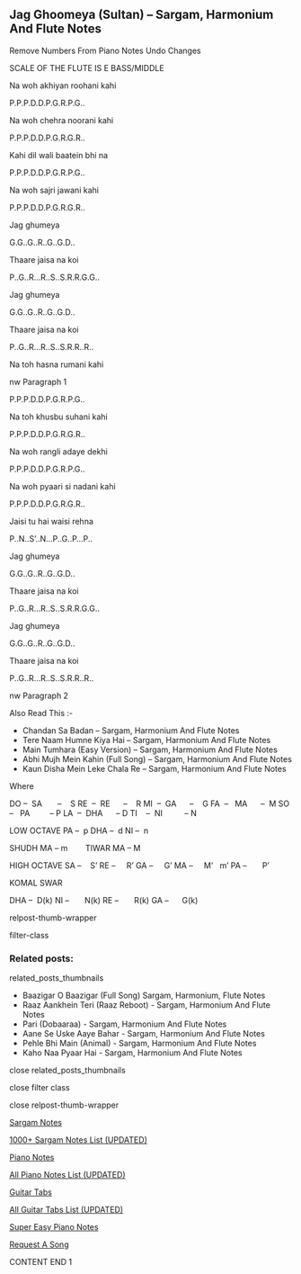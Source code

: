 
## Jag Ghoomeya (Sultan) – Sargam, Harmonium And Flute Notes

Remove Numbers From Piano Notes
Undo Changes

SCALE OF THE FLUTE IS E BASS/MIDDLE

Na woh akhiyan roohani kahi

P.P.P.D.D.P.G.R.P.G..

Na woh chehra noorani kahi

P.P.P.D.D.P.G.R.G.R..

Kahi dil wali baatein bhi na

P.P.P.D.D.P.G.R.P.G..

Na woh sajri jawani kahi

P.P.P.D.D.P.G.R.G.R..

Jag ghumeya

G.G..G..R..G..G.D..

Thaare jaisa na koi

P..G..R…R..S..S.R.R.G.G..

Jag ghumeya

G.G..G..R..G..G.D..

Thaare jaisa na koi

P..G..R…R..S..S.R.R..R..

Na toh hasna rumani kahi

nw Paragraph 1

P.P.P.D.D.P.G.R.P.G..

Na toh khusbu suhani kahi

P.P.P.D.D.P.G.R.G.R..

Na woh rangli adaye dekhi

P.P.P.D.D.P.G.R.P.G..

Na woh pyaari si nadani kahi

P.P.P.D.D.P.G.R.G.R..

Jaisi tu hai waisi rehna

P..N..S’..N…P..G..P…P..

Jag ghumeya

G.G..G..R..G..G.D..

Thaare jaisa na koi

P..G..R…R..S..S.R.R.G.G..

Jag ghumeya

G.G..G..R..G..G.D..

Thaare jaisa na koi

P..G..R…R..S..S.R.R..R..

nw Paragraph 2

Also Read This :-

* Chandan Sa Badan – Sargam, Harmonium And Flute Notes
* Tere Naam Humne Kiya Hai – Sargam, Harmonium And Flute Notes
* Main Tumhara (Easy Version) – Sargam, Harmonium And Flute Notes
* Abhi Mujh Mein Kahin (Full Song) – Sargam, Harmonium And Flute Notes
* Kaun Disha Mein Leke Chala Re – Sargam, Harmonium And Flute Notes

Where

DO –  SA       –    S
RE  –  RE      –    R
MI  –  GA      –    G
FA  –   MA      –  M
SO  –   PA         – P
LA  –  DHA      – D
TI    –  NI          – N

LOW OCTAVE
PA –  p
DHA –  d
NI –  n

SHUDH MA – m        TIWAR MA – M

HIGH OCTAVE
SA –    S’
RE –     R’
GA –     G’
MA –     M’   m’
PA –       P’

KOMAL SWAR

DHA –  D(k)
NI –       N(k)
RE –       R(k)
GA –      G(k)

relpost-thumb-wrapper

filter-class

### Related posts:

related_posts_thumbnails

* Baazigar O Baazigar (Full Song) Sargam, Harmonium, Flute Notes
* Raaz Aankhein Teri (Raaz Reboot) - Sargam, Harmonium And Flute Notes
* Pari (Dobaaraa) - Sargam, Harmonium And Flute Notes
* Aane Se Uske Aaye Bahar - Sargam, Harmonium And Flute Notes
* Pehle Bhi Main (Animal) - Sargam, Harmonium And Flute Notes
* Kaho Naa Pyaar Hai - Sargam, Harmonium And Flute Notes

close related_posts_thumbnails

close filter class

close relpost-thumb-wrapper

[Sargam Notes](https://www.notationsworld.com/sargam-notes.html)

[1000+ Sargam Notes List (UPDATED)](https://www.notationsworld.com/all-songs-list-sargam-notes.html)

[Piano Notes](https://www.notationsworld.com/piano-notes.html)

[All Piano Notes List (UPDATED)](https://www.notationsworld.com/all-songs-list-piano-notes.html)

[Guitar Tabs](https://www.notationsworld.com/guitar-tabs.html)

[All Guitar Tabs List (UPDATED)](https://www.notationsworld.com/all-songs-list-guitar-tabs.html)

[Super Easy Piano Notes](https://studywall.in/)

[Request A Song](https://www.notationsworld.com/request-a-song.html)

CONTENT END 1

